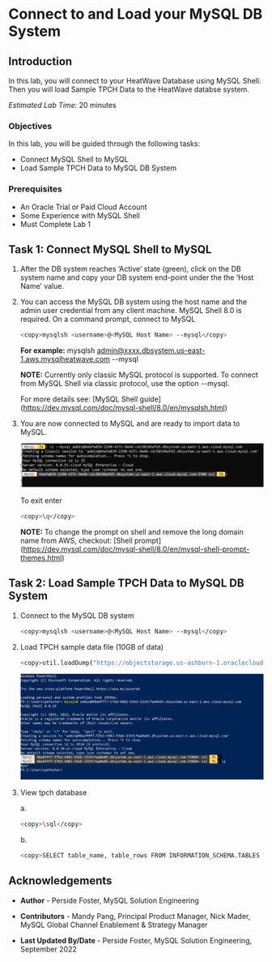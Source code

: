 # Connect to and Load your MySQL DB System

## Introduction

In this lab, you will connect to your HeatWave Database using MySQL Shell. Then you will load Sample TPCH Data to the  HeatWave databse system.

_Estimated Lab Time:_ 20 minutes

### Objectives

In this lab, you will be guided through the following tasks:

- Connect MySQL Shell to MySQL
- Load Sample TPCH Data to MySQL DB System

### Prerequisites

- An Oracle Trial or Paid Cloud Account
- Some Experience with MySQL Shell
- Must Complete Lab 1

## Task 1: Connect MySQL Shell to MySQL

1. After the DB system reaches ‘Active’ state (green), click on the DB system name and copy your DB system end-point under the the ‘Host Name’ value.

2. You can access the MySQL DB system using the host name and the admin user
credential from any client machine. MySQL Shell 8.0 is required. On a command
prompt, connect to MySQL

    ```bash
    <copy>mysqlsh <username>@<MySQL Host Name> --mysql</copy>
    ```

    **For example:**   mysqlsh admin@xxxx.dbsystem.us-east-1.aws.mysqlheatwave.com --mysql

    **NOTE:** Currently only classic MySQL protocol is supported. To connect from
    MySQL Shell via classic protocol, use the option --mysql. 
    
    For more details see: [MySQL Shell guide] (<https://dev.mysql.com/doc/mysql-shell/8.0/en/mysqlsh.html>)

3. You are now connected to MySQL and are ready to import data to MySQL.

    ![mysql shell login](./images/mysqlshelllog.png "mysql shell login")

    To exit enter

    ```bash
    <copy>\q</copy>
    ```

    **NOTE:**  To change the prompt on shell and remove the long domain name from AWS, checkout:  [Shell prompt] (https://dev.mysql.com/doc/mysql-shell/8.0/en/mysql-shell-prompt-themes.html)


## Task 2: Load Sample TPCH Data to MySQL DB System

1. Connect to the MySQL DB system

    ```bash
    <copy>mysqlsh <username>@<MySQL Host Name> --mysql</copy>
    ```

2. Load TPCH sample data file (10GB of data)

     ```bash
    <copy>util.loadDump("https://objectstorage.us-ashburn-1.oraclecloud.com/p/PzqvBnIYvbeBdREgv0u85H-XXOjXdX2UxrpkGI76BwfCvaqc06wFnEmlipzx9msR/n/idazzjlcjqzj/b/tpch/o/tpch10g/",{progressFile: "progress.json",threads: 16})</copy>
    ```

    ![CONNECT](./images/mysqlshellloginexit.png "mysql shell login exit")

3. View tpch database

    a.

    ```bash
    <copy>\sql</copy>
    ```

    b.

    ```bash
    <copy>SELECT table_name, table_rows FROM INFORMATION_SCHEMA.TABLES WHERE TABLE_SCHEMA = 'tpch';</copy>
    ```

## Acknowledgements

- **Author** - Perside Foster, MySQL Solution Engineering

- **Contributors** - Mandy Pang, Principal Product Manager,
Nick Mader, MySQL Global Channel Enablement & Strategy Manager
- **Last Updated By/Date** - Perside Foster, MySQL Solution Engineering, September 2022
